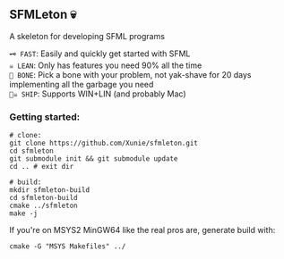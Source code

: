 ## SFMLeton 💀
A skeleton for developing SFML programs

`🗝️ FAST`: Easily and quickly get started with SFML <br/>
`☠️ LEAN`: Only has features you need 90% all the time <br/>
`🦴 BONE`: Pick a bone with your problem, not yak-shave for 20 days implementing all the garbage you need <br/>
`🏴‍☠️ SHIP`: Supports WIN+LIN (and probably Mac) <br/>

### Getting started:
```
# clone:
git clone https://github.com/Xunie/sfmleton.git
cd sfmleton
git submodule init && git submodule update
cd .. # exit dir

# build:
mkdir sfmleton-build
cd sfmleton-build
cmake ../sfmleton
make -j
```

If you're on MSYS2 MinGW64 like the real pros are, generate build with:
```
cmake -G "MSYS Makefiles" ../
````
